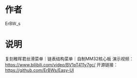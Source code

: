 # 作者
ErBW_s

# 说明
复刻稚晖君丝滑菜单｜链表结构菜单｜自制MM32核心板
演示视频：https://www.bilibili.com/video/BV1pT411y7gc/
开源链接：https://github.com/ErBWs/Easy-UI